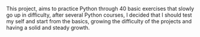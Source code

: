 This project, aims to practice Python through 40 basic exercises that slowly go up in difficulty, after several Python courses, I decided that I should test my self and start from the basics, growing the difficulty of the projects and having a solid and steady growth.